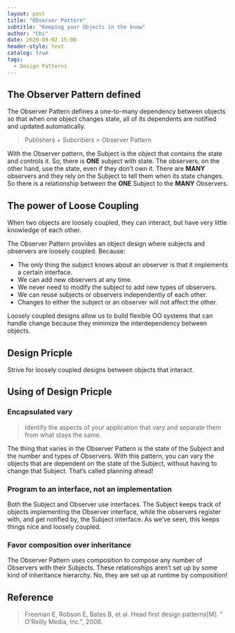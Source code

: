 ```yaml
---
layout: post
title: "Observer Pattern"
subtitle: "Keeping your Objects in the know"
author: "Chi"
date: 2020-09-02 15:00
header-style: text
catalog: true
tags:
  - Design Patterns
---
```


## The Observer Pattern defined

The Observer Pattern defines a one-to-many dependency between objects so that when one object changes state, all of its dependents are
notified and updated automatically.

> Publishers + Subcribers = Observer Pattern

With the Observer pattern, the Subject is the object that contains the state and controls it. So, there is **ONE** subject with state. The observers, on the other hand, use the state, even if they don’t own it. There are **MANY** observers and they rely on the Subject to tell them when its state changes. So there is a relationship between the **ONE** Subject to the **MANY** Observers.

## The power of Loose Coupling

When two objects are loosely coupled, they can interact, but have very little knowledge of each other.

The Observer Pattern provides an object design where subjects and observers are loosely coupled. Because:

- The only thing the subject knows about an observer is that it implements a certain interface.
- We can add new observers at any time.
- We never need to modify the subject to add new types of observers.
- We can reuse subjects or observers independently of each other.
- Changes to either the subject or an observer will not affect the other.

Loosely coupled designs allow us to build flexible OO systems that can handle change because they minimize the interdependency between objects.

## Design Pricple

Strive for loosely coupled designs between objects that interact.

## Using of Design Pricple

### Encapsulated vary

> Identify the aspects of your application that vary and separate them from what stays the same.

The thing that varies in the Observer Pattern is the state of the Subject and the number and types of Observers. With this pattern, you can vary the objects that are dependent on the state of the Subject, without having to change that Subject. That’s called planning ahead!

### Program to an interface, not an implementation

Both the Subject and Observer use interfaces. The Subject keeps track of objects implementing the Observer interface, while the observers register with, and get notified by, the Subject interface. As we’ve seen, this keeps things nice and loosely coupled.

### Favor composition over inheritance

The Observer Pattern uses composition to compose any number of Observers with their Subjects. These relationships aren’t set up by some kind of inheritance hierarchy. No, they are set up at runtime by composition!

## Reference

> Freeman E, Robson E, Bates B, et al. Head first design patterns[M]. " O'Reilly Media, Inc.", 2008.

